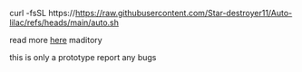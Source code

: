curl -fsSL https://https://raw.githubusercontent.com/Star-destroyer11/Auto-lilac/refs/heads/main/auto.sh

read more [here](https://github.com/MercuryWorkshop/lilac) maditory

this is only a prototype report any bugs
